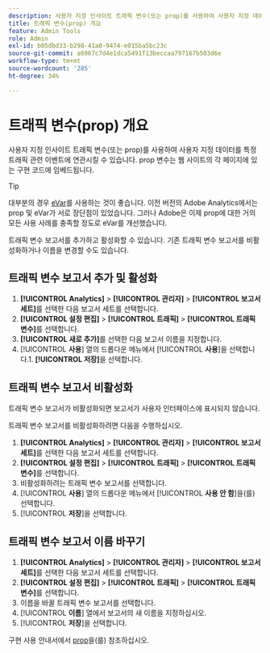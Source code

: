 ```yaml
---
description: 사용자 지정 인사이트 트래픽 변수(또는 prop)를 사용하여 사용자 지정 데이터를 특정 트래픽 관련 이벤트에 연관시킬 수 있습니다. prop 변수는 웹 사이트의 각 페이지에 있는 구현 코드에 임베드됩니다.
title: 트래픽 변수(prop) 개요
feature: Admin Tools
role: Admin
exl-id: b05dbd33-b298-41a0-9474-e015ba5bc23c
source-git-commit: a6967c7d4e1dca5491f13beccaa797167b503d6e
workflow-type: tm+mt
source-wordcount: '285'
ht-degree: 34%

---
```


# 트래픽 변수(prop) 개요

사용자 지정 인사이트 트래픽 변수(또는 prop)를 사용하여 사용자 지정 데이터를 특정 트래픽 관련 이벤트에 연관시킬 수 있습니다. prop 변수는 웹 사이트의 각 페이지에 있는 구현 코드에 임베드됩니다.

>[!TIP]
>
>대부분의 경우 [eVar](/help/implement/vars/page-vars/evar.md)를 사용하는 것이 좋습니다. 이전 버전의 Adobe Analytics에서는 prop 및 eVar가 서로 장단점이 있었습니다. 그러나 Adobe은 이제 prop에 대한 거의 모든 사용 사례를 충족할 정도로 eVar를 개선했습니다.

트래픽 변수 보고서를 추가하고 활성화할 수 있습니다. 기존 트래픽 변수 보고서를 비활성화하거나 이름을 변경할 수도 있습니다.

## 트래픽 변수 보고서 추가 및 활성화

1. **[!UICONTROL Analytics]** > **[!UICONTROL 관리자]** > **[!UICONTROL 보고서 세트]**&#x200B;를 선택한 다음 보고서 세트를 선택합니다.
1. **[!UICONTROL 설정 편집]** > **[!UICONTROL 트래픽]** > **[!UICONTROL 트래픽 변수]**&#x200B;를 선택합니다.
1. **[!UICONTROL 새로 추가]**&#x200B;를 선택한 다음 보고서 이름을 지정합니다.
1. [!UICONTROL **사용**] 열의 드롭다운 메뉴에서 [!UICONTROL **사용**]&#x200B;을 선택합니다.1. **[!UICONTROL 저장]**&#x200B;을 선택합니다.

## 트래픽 변수 보고서 비활성화

트래픽 변수 보고서가 비활성화되면 보고서가 사용자 인터페이스에 표시되지 않습니다.

트래픽 변수 보고서를 비활성화하려면 다음을 수행하십시오.

1. **[!UICONTROL Analytics]** > **[!UICONTROL 관리자]** > **[!UICONTROL 보고서 세트]**&#x200B;를 선택한 다음 보고서 세트를 선택합니다.
1. **[!UICONTROL 설정 편집]** > **[!UICONTROL 트래픽]** > **[!UICONTROL 트래픽 변수]**&#x200B;를 선택합니다.
1. 비활성화하려는 트래픽 변수 보고서를 선택합니다.
1. [!UICONTROL **사용**] 열의 드롭다운 메뉴에서 [!UICONTROL **사용 안 함**]&#x200B;을(를) 선택합니다.
1. [!UICONTROL **저장**]&#x200B;을 선택합니다.

## 트래픽 변수 보고서 이름 바꾸기

1. **[!UICONTROL Analytics]** > **[!UICONTROL 관리자]** > **[!UICONTROL 보고서 세트]**&#x200B;를 선택한 다음 보고서 세트를 선택합니다.
1. **[!UICONTROL 설정 편집]** > **[!UICONTROL 트래픽]** > **[!UICONTROL 트래픽 변수]**&#x200B;를 선택합니다.
1. 이름을 바꿀 트래픽 변수 보고서를 선택합니다.
1. [!UICONTROL **이름**] 열에서 보고서의 새 이름을 지정하십시오.
1. [!UICONTROL **저장**]&#x200B;을 선택합니다.

구현 사용 안내서에서 [prop](/help/implement/vars/page-vars/prop.md)을(를) 참조하십시오.
